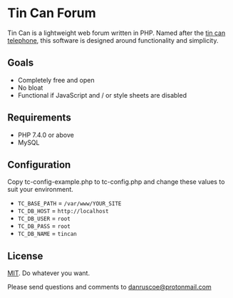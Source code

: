 # Tin Can Forum

Tin Can is a lightweight web forum written in PHP. Named after the
[tin can telephone](https://en.wikipedia.org/wiki/Tin_can_telephone),
this software is designed around functionality and simplicity.

## Goals

* Completely free and open
* No bloat
* Functional if JavaScript and / or style sheets are disabled

## Requirements

* PHP 7.4.0 or above
* MySQL

## Configuration

Copy tc-config-example.php to tc-config.php and change these values to suit your environment.

* `TC_BASE_PATH` = `/var/www/YOUR_SITE`
* `TC_DB_HOST` = `http://localhost`
* `TC_DB_USER` = `root`
* `TC_DB_PASS` = `root`
* `TC_DB_NAME` = `tincan`

## License

[MIT](https://mit-license.org). Do whatever you want.

Please send questions and comments to danruscoe@protonmail.com
